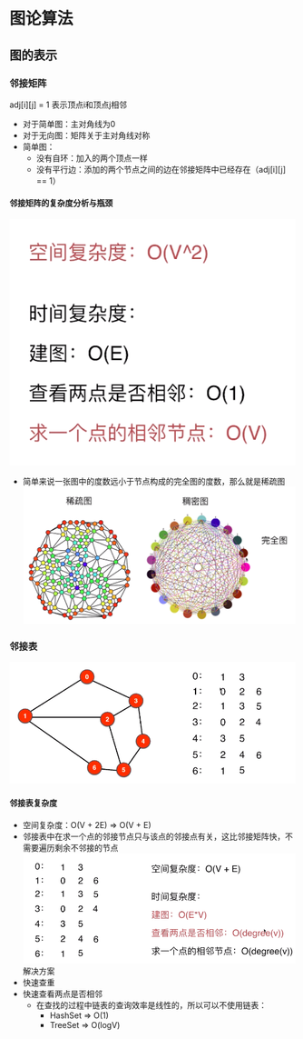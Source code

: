 # 图论算法

## 图的表示
### 邻接矩阵
adj[i][j] = 1 表示顶点i和顶点j相邻
- 对于简单图：主对角线为0
- 对于无向图：矩阵关于主对角线对称
- 简单图：
	- 没有自环：加入的两个顶点一样
	- 没有平行边：添加的两个节点之间的边在邻接矩阵中已经存在（adj[i][j] == 1）
#### 邻接矩阵的复杂度分析与瓶颈
![Alt text](./邻接矩阵的复杂度分析与瓶颈.png)

- 简单来说一张图中的度数远小于节点构成的完全图的度数，那么就是稀疏图
![Alt text](./稀疏图和稠密图.png)

### 邻接表

![Alt text](./邻接表.png)

#### 邻接表复杂度
- 空间复杂度：O(V + 2E) => O(V + E)
- 邻接表中在求一个点的邻接节点只与该点的邻接点有关，这比邻接矩阵快，不需要遍历剩余不邻接的节点 
![Alt text](./邻接表复杂度.png)
解决方案
- 快速查重
- 快速查看两点是否相邻
	- 在查找的过程中链表的查询效率是线性的，所以可以不使用链表：
		- HashSet => O(1)
		- TreeSet => O(logV)
